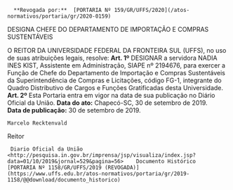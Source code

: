       **Revogada por:**  [PORTARIA Nº 159/GR/UFFS/2020](/atos-normativos/portaria/gr/2020-0159) 

   DESIGNA CHEFE DO DEPARTAMENTO DE IMPORTAÇÃO E COMPRAS SUSTENTÁVEIS  

 O REITOR DA UNIVERSIDADE FEDERAL DA FRONTEIRA SUL (UFFS), no uso de suas atribuições legais, resolve:   **Art. 1º**  DESIGNAR a servidora NADIA INES KIST, Assistente em Administração, SIAPE nº 2194676, para exercer a Função de Chefe do Departamento de Importação e Compras Sustentáveis da Superintendência de Compras e Licitações, código FG-1, integrante do Quadro Distributivo de Cargos e Funções Gratificadas desta Universidade.   **Art. 2º**  Esta Portaria entra em vigor na data de sua publicação no Diário Oficial da União.        **Data do ato:** Chapecó-SC, 30 de setembro de 2019.   
 **Data de publicação:**  30 de setembro de 2019. 

    Marcelo Recktenvald   
 Reitor 

     Diario Oficial da União <http://pesquisa.in.gov.br/imprensa/jsp/visualiza/index.jsp?data=01/10/2019&jornal=529&pagina=56>    Documento Histórico  [PORTARIA Nº 1158/GR/UFFS/2019 (REVOGADA)](https://www.uffs.edu.br/atos-normativos/portaria/gr/2019-1158/@@download/documento_historico)     
      